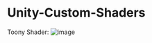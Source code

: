 # Unity-Custom-Shaders

Toony Shader:
![image](https://user-images.githubusercontent.com/26025564/224983264-afad8058-cbac-4b2a-b037-48682f25b5ad.png)
